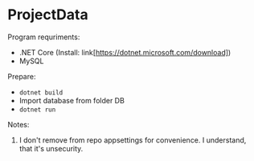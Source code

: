 # ProjectData

Program requriments:

- .NET Core (Install: link[https://dotnet.microsoft.com/download])
- MySQL

Prepare:
- ```dotnet build```
- Import database from folder DB
- ```dotnet run```

Notes:

1. I don't remove from repo appsettings for convenience. I understand, that it's unsecurity.
